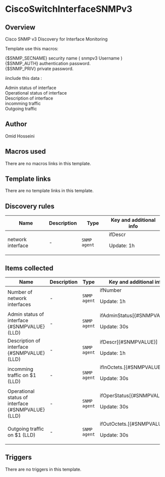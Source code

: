 # CiscoSwitchInterfaceSNMPv3

## Overview

Cisco SNMP v3 Discovery for Interface Monitoring


Template use this macros:  
  
{$SNMP\_SECNAME} security name ( snmpv3 Username )   
{$SNMP\_AUTH} authentication password.  
{$SNMP\_PRIV} private password.


iinclude this data :


Admin status of interface   
Operational status of interface  
Description of interface  
incomming traffic   
Outgoing traffic


 

## Author

Omid Hosseini

## Macros used

There are no macros links in this template.

## Template links

There are no template links in this template.

## Discovery rules

|Name|Description|Type|Key and additional info|
|----|-----------|----|----|
|network interface|<p>-</p>|`SNMP agent`|ifDescr<p>Update: 1h</p>|
## Items collected

|Name|Description|Type|Key and additional info|
|----|-----------|----|----|
|Number of network interfaces|<p>-</p>|`SNMP agent`|ifNumber<p>Update: 1h</p>|
|Admin status of interface {#SNMPVALUE} (LLD)|<p>-</p>|`SNMP agent`|ifAdminStatus[{#SNMPVALUE}]<p>Update: 30s</p>|
|Description of interface {#SNMPVALUE} (LLD)|<p>-</p>|`SNMP agent`|ifDescr[{#SNMPVALUE}]<p>Update: 1h</p>|
|incomming traffic on $1 (LLD)|<p>-</p>|`SNMP agent`|ifInOctets.[{#SNMPVALUE}]<p>Update: 30s</p>|
|Operational status of interface {#SNMPVALUE} (LLD)|<p>-</p>|`SNMP agent`|ifOperStatus[{#SNMPVALUE}]<p>Update: 30s</p>|
|Outgoing traffic on $1 (LLD)|<p>-</p>|`SNMP agent`|ifOutOctets.[{#SNMPVALUE}]<p>Update: 30s</p>|
## Triggers

There are no triggers in this template.

